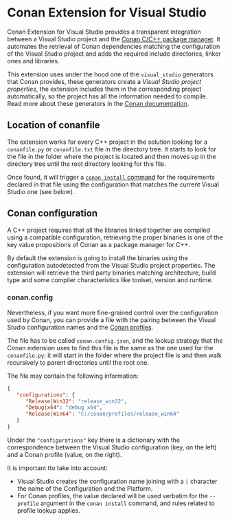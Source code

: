 # Conan Extension for Visual Studio

Conan Extension for Visual Studio provides a transparent integration between a Visual Studio
project and the [Conan C/C++ package manager](https://docs.conan.io/en/latest/index.html). It
automates the retrieval of Conan dependencies matching the configuration of the Visual Studio
project and adds the required include directories, linker ones and libraries.

This extension uses under the hood one of the `visual_studio` generators that Conan provides,
these generators create a _Visual Studio project properties_, the extension includes them
in the corresponding project automatically, so the project has all the information needed
to compile. Read more about these generators in the
[Conan documentation](https://docs.conan.io/en/latest/integrations/build_system/msbuild.html#with-visual-studio-generator).

## Location of conanfile

The extension works for every C++ project in the solution looking for a `conanfile.py` or
`conanfile.txt` file in the directory tree. It starts to look for the file in the folder
where the project is located and then moves up in the directory tree until the root
directory looking for this file.

Once found, it will trigger a [`conan install` command](https://docs.conan.io/en/latest/reference/commands/consumer/install.html)
for the requirements declared in that file using the configuration that matches the
current Visual Studio one (see below).

## Conan configuration

A C++ project requires that all the libraries linked together are compiled using a
compatible configuration, retrieving the proper binaries is one of the key value
propositions of Conan as a package manager for C++.

By default the extension is going to install the binaries using the configuration
autodetected from the Visual Studio project properties. The extension will retrieve the
third party binaries matching architecture, build type and some compiler characteristics
like toolset, version and runtime.

### conan.config
Nevertheless, if you want more fine-grained control over the configuration used by
Conan, you can provide a file with the pairing between the Visual Studio configuration
names and the [Conan profiles](https://docs.conan.io/en/latest/reference/profiles.html).

The file has to be called `conan.config.json`, and the lookup strategy that the Conan extension
uses to find this file is the same as the one used for the `conanfile.py`: it will start
in the folder where the project file is and then walk recursively to parent directories
until the root one.

 The file may contain the following information:

```json
{  
   "configurations": {  
      "Release|Win32": "release_win32",
      "Debug|x64": "debug_x64",
      "Release|Win64": "C:/conan/profiles/release_win64"
   }
}
```

Under the `"configurations"` key there is a dictionary with the correspondence between
the Visual Studio configuration (key, on the left) and a Conan profile (value, on the right).

It is important tto take into account:
 * Visual Studio creates the configuration name joining with a `|` character the name
   of the Configuration and the Platform.
 * For Conan profiles, the value declared will be used verbatim for the `--profile` argument
   in the `conan install` command, and rules related to profile lookup applies.
